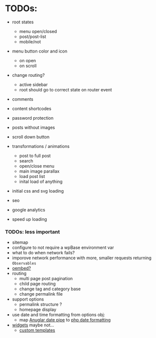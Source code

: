 # TODOs:
- root states
	- menu open/closed
	- post/post-list 
	- mobile/not
- menu button color and icon
	- on open
	- on scroll
- change routing?
	- active sidebar
	- root should go to correct state on router event

- comments
- content shortcodes
- password protection
- posts without images
- scroll down button

- transformations / animations
	- post to full post
	- search
	- open/close menu
	- main image parallax
	- load post list
	- inital load of anything

- initial css and svg loading

- seo
- google analytics
- speed up loading




### TODOs: less important
- sitemap
- configure to not require a wpBase environment var
- what to do when network fails?
- imporove network performance with more, smaller requests returning `Observables`
- [oembed?](https://codex.wordpress.org/Embeds)
- routing
  - multi page post pagination
  - child page routing
  - change tag and category base
  - change permalink file
- support options
    - permalink structure ?
    - homepage display
- use date and time formatting from options obj:
    - map [Anuglar date pipe](https://angular.io/api/common/DatePipe) to [php date formatting](https://codex.wordpress.org/Formatting_Date_and_Time)
- [widgets](https://wordpress.org/plugins/wp-rest-api-sidebars/) maybe not...
    - [custom templates](https://wordpress.stackexchange.com/questions/97411/code-for-recent-posts-widget)
